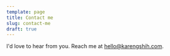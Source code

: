 ```yaml
---
template: page
title: Contact me
slug: contact-me
draft: true
---
```

I'd love to hear from you. Reach me at hello@karengshih.com.
